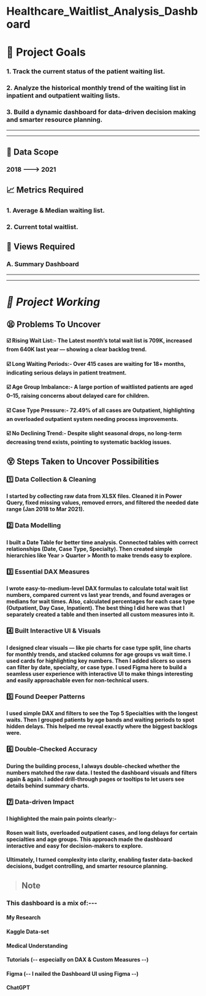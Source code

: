 # Healthcare_Waitlist_Analysis_Dashboard


# **🎯 Project Goals**

### 1. Track the current status of the patient waiting list.
### 2. Analyze the historical monthly trend of the waiting list in inpatient and outpatient waiting lists.
### 3. Build a dynamic dashboard for data-driven decision making and smarter resource planning.

------------------------------------
------------------------------------


## **🧾 Data Scope**
### 2018 ---> 2021


## **📈 Metrics Required**
### 1. Average & Median waiting list.
### 2. Current total waitlist.


## **📌 Views Required**
### A. Summary Dashboard



------------------------------------
------------------------------------

# ***🚀 Project Working***

## 😫 Problems To Uncover
#### **☑️ Rising Wait List:-** The Latest month’s total wait list is 709K, increased from 640K last year — showing a clear backlog trend.
#### **☑️ Long Waiting Periods:-** Over 415 cases are waiting for 18+ months, indicating serious delays in patient treatment.
#### **☑️ Age Group Imbalance:-** A large portion of waitlisted patients are aged 0–15, raising concerns about delayed care for children.
#### **☑️ Case Type Pressure:-** 72.49% of all cases are Outpatient, highlighting an overloaded outpatient system needing process improvements.
#### **☑️ No Declining Trend:-** Despite slight seasonal drops, no long-term decreasing trend exists, pointing to systematic backlog issues.


## 😵 Steps Taken to Uncover Possibilities

### 1️⃣ Data Collection & Cleaning
#### I started by collecting raw data from XLSX files. Cleaned it in Power Query, fixed missing values, removed errors, and filtered the needed date range (Jan 2018 to Mar 2021).

### 2️⃣ Data Modelling
#### I built a Date Table for better time analysis. Connected tables with correct relationships (Date, Case Type, Specialty). Then created simple hierarchies like Year > Quarter > Month to make trends easy to explore.

### 3️⃣ Essential DAX Measures
#### I wrote easy-to-medium-level DAX formulas to calculate total wait list numbers, compared current vs last year trends, and found averages or medians for wait times. Also, calculated percentages for each case type (Outpatient, Day Case, Inpatient). The best thing I did here was that I separately created a table and then inserted all custom measures into it.

### 4️⃣ Built Interactive UI & Visuals
#### I designed clear visuals — like pie charts for case type split, line charts for monthly trends, and stacked columns for age groups vs wait time. I used cards for highlighting key numbers. Then I added slicers so users can filter by date, specialty, or case type. I used Figma here to build a seamless user experience with interactive UI to make things interesting and easily approachable even for non-technical users.

### 5️⃣ Found Deeper Patterns
#### I used simple DAX and filters to see the Top 5 Specialties with the longest waits. Then I grouped patients by age bands and waiting periods to spot hidden delays. This helped me reveal exactly where the biggest backlogs were.

### 6️⃣ Double-Checked Accuracy
#### During the building process, I always double-checked whether the numbers matched the raw data. I tested the dashboard visuals and filters again & again. I added drill-through pages or tooltips to let users see details behind summary charts.

### 7️⃣ Data-driven Impact
#### I highlighted the main pain points clearly:- 
#### Rosen wait lists, overloaded outpatient cases, and long delays for certain specialties and age groups. This approach made the dashboard interactive and easy for decision-makers to explore.
#### Ultimately, I	turned complexity into clarity, enabling faster data-backed decisions, budget controlling, and smarter resource planning.








> ## Note
### This dashboard is a mix of:---
#### My Research
#### Kaggle Data-set
#### Medical Understanding
#### Tutorials (-- especially on DAX & Custom Measures --)
#### Figma (-- I nailed the Dashboard UI using Figma --)
#### ChatGPT

